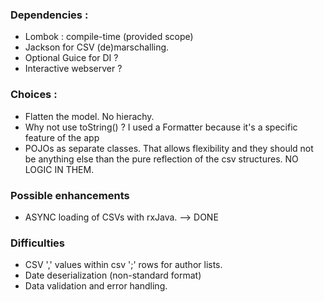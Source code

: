 
### Dependencies : 

* Lombok : compile-time (provided scope)
* Jackson for CSV (de)marschalling.
* Optional Guice for DI ?
* Interactive webserver ?


### Choices :
* Flatten the model. No hierachy.
* Why not use toString() ? I used a Formatter because it's a specific
feature of the app
* POJOs as separate classes. That allows flexibility and they should not 
be anything else than the pure reflection of the csv structures. NO LOGIC IN THEM.



### Possible enhancements
* ASYNC loading of CSVs with rxJava. --> DONE

### Difficulties 
* CSV ',' values within csv ';' rows for author lists.
* Date deserialization (non-standard format)
* Data validation and error handling.